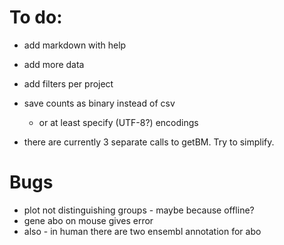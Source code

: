 # To do:

- add markdown with help

- add more data

- add filters per project

- save counts as binary instead of csv
  - or at least specify (UTF-8?) encodings

- there are currently 3 separate calls to getBM. Try to simplify.


# Bugs

- plot not distinguishing groups - maybe because offline?
- gene abo on mouse gives error
- also - in human there are two ensembl annotation for abo
